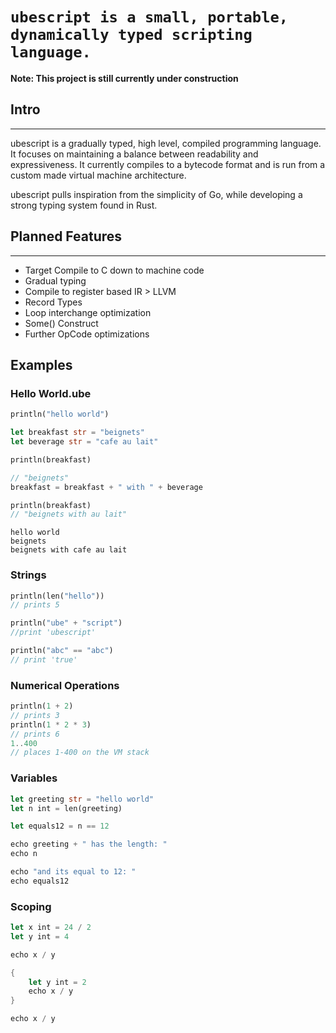 # `ubescript is a small, portable, dynamically typed scripting language.`

 **Note: This project is still currently under construction**

## Intro
---
ubescript is a gradually typed, high level, compiled programming language. It focuses on maintaining a balance between readability and expressiveness. It currently compiles to a bytecode format and is run from a custom made virtual machine architecture.

ubescript pulls inspiration from the simplicity of Go, while developing a strong typing system found in Rust.

## Planned Features
---
- Target Compile to C down to machine code
- Gradual typing
- Compile to register based IR > LLVM
- Record Types
- Loop interchange optimization
- Some() Construct
- Further OpCode optimizations

## Examples

### Hello World.ube
```rust
println("hello world")

let breakfast str = "beignets"
let beverage str = "cafe au lait"

println(breakfast)

// "beignets"
breakfast = breakfast + " with " + beverage

println(breakfast)
// "beignets with au lait"
```

```
hello world
beignets
beignets with cafe au lait
```

### Strings
```rust
println(len("hello"))
// prints 5

println("ube" + "script")
//print 'ubescript'

println("abc" == "abc")
// print 'true'
```

### Numerical Operations
```rust
println(1 + 2)
// prints 3
println(1 * 2 * 3)
// prints 6
1..400
// places 1-400 on the VM stack
```


### Variables
```rust
let greeting str = "hello world"
let n int = len(greeting)

let equals12 = n == 12

echo greeting + " has the length: " 
echo n 

echo "and its equal to 12: "
echo equals12
```
### Scoping

```rust
let x int = 24 / 2
let y int = 4

echo x / y

{
    let y int = 2
    echo x / y
}

echo x / y
```